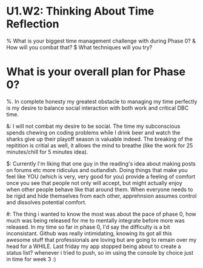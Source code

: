 # U1.W2: Thinking About Time Reflection

% What is your biggest time management challenge with during Phase 0? 
& How will you combat that? 
$ What techniques will you try?
# What is your overall plan for Phase 0?


%.   In complete honesty my greatest obstacle to managing my time perfectly is my desire to balance social interaction with both work and critical DBC time.

&:   I will not combat my desire to be social. The time my subconscious spends chewing on coding problems while I drink beer and watch the sharks give up their playoff season is valuable indeed. The breaking of the repitition is critial as well, it allows the mind to breathe (like the work for 25 minutes/chill for 5 minutes idea).

$:   Currently I'm liking that one guy in the reading's idea about making posts on forums etc more ridiculus and outlandish. Doing things that make you feel like YOU (which is very, very good for you) provide a feeling of comfort once you see that people not only will accept, but might actually enjoy when other people behave like that around them. When everyone needs to be rigid and hide themselves from each other, apprehnsion assumes control and dissolves potential comfort.

#:   The thing i wanted to know the most was about the pace of phase 0, how much was being released for me to mentally integrate before more was released. In my time so far in phase 0, I'd say the difficulty is a bit inconsistant. Github was really intimidating, knowing its got all this awesome stuff that professionals are loving but are going to remain over my head for a WHILE. Last friday my app stopped being about to create a status list? whenever i tried to push, so im using the console by choice just in time for week 3 :)